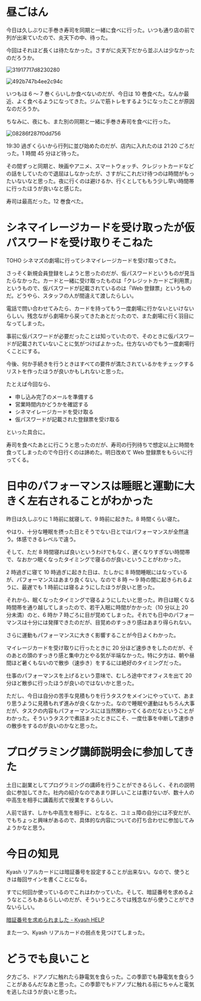 # 昼ごはん
今日は久しぶりに手巻き寿司を同期と一緒に食べに行った。いつも通り店の前で列が出来ていたので、炎天下の中、待った。

今回はそれほど長くは待たなかった。さすがに炎天下だから並ぶ人は少なかったのだろうか。

![31917717d8230280](https://noraworld.github.io/box-bulbasaur/2019/08/31917717d8230280.jpg)

![492b747b4ee2c94c](https://noraworld.github.io/box-bulbasaur/2019/08/492b747b4ee2c94c.jpg)

いつもは 6 〜 7 巻くらいしか食べないのだが、今日は 10 巻食べた。なんか最近、よく食べるようになってきた。ジムで筋トレをするようになったことが原因なのだろうか。

ちなみに、夜にも、また別の同期と一緒に手巻き寿司を食べに行った。

![08286f287f0dd756](https://noraworld.github.io/box-bulbasaur/2019/08/08286f287f0dd756.jpg)

19:30 過ぎくらいから行列に並び始めたのだが、店内に入れたのは 21:20 ごろだった。1 時間 45 分ほど待った。

その間ずっと同期と、映画やアニメ、スマートウォッチ、クレジットカードなどの話をしていたので退屈はしなかったが、さすがにこれだけ待つのは時間がもったいないなと思った。夜に行くのは避けるか、行くとしてももう少し早い時間帯に行ったほうが良いなと感じた。

寿司は最高だった。12 巻食べた。

# シネマイレージカードを受け取ったが仮パスワードを受け取りそこねた
TOHO シネマズの劇場に行ってシネマイレージカードを受け取ってきた。

さっそく新規会員登録をしようと思ったのだが、仮パスワードというものが見当たらなかった。カードと一緒に受け取ったものは「クレジットカードご利用票」というもので、仮パスワードが記載されているのは「Web 登録票」というものだ。どうやら、スタッフの人が間違えて渡したらしい。

電話で問い合わせてみたら、カードを持ってもう一度劇場に行かないといけないらしい。残念ながら劇場から戻ってきたあとだったので、また劇場に行く羽目になってしまった。

事前に仮パスワードが必要だったことは知っていたので、そのときに仮パスワードが記載されていないことに気がつけばよかった。仕方ないのでもう一度劇場行くことにする。

今後、何か手続きを行うときはすべての要件が満たされているかをチェックするリストを作ったほうが良いかもしれないと思った。

たとえば今回なら、

- 申し込み完了のメールを準備する
- 営業時間内かどうかを確認する
- シネマイレージカードを受け取る
- 仮パスワードが記載された登録票を受け取る

といった具合に。

寿司を食べたあとに行こうと思ったのだが、寿司の行列待ちで想定以上に時間を食ってしまったので今日行くのは諦めた。明日改めて Web 登録票をもらいに行ってくる。

# 日中のパフォーマンスは睡眠と運動に大きく左右されることがわかった
昨日は久しぶりに 1 時前に就寝して、9 時前に起きた。8 時間くらい寝た。

やはり、十分な睡眠を摂った日とそうでない日とではパフォーマンスが全然違う。体感できるレベルで違う。

そして、ただ 8 時間寝れば良いというわけでもなく、遅くなりすぎない時間帯で、なおかつ眠くなったタイミングで寝るのが良いということがわかった。

2 時過ぎに寝て 10 時過ぎに起きた日は、たしかに 8 時間睡眠にはなっているが、パフォーマンスはあまり良くない。なので 8 時 〜 9 時の間に起きられるように、最遅でも 1 時前には寝るようにしたほうが良いと思った。

それから、眠くなったタイミングで寝るようにしたいと思った。昨日は眠くなる時間帯を通り越してしまったので、若干入眠に時間がかかった（10 分以上 20 分未満）のと、6 時か 7 時ごろに目が覚めてしまった。それでも日中のパフォーマンスは十分には発揮できたのだが、目覚めのすっきり感はあまり得られない。

さらに運動もパフォーマンスに大きく影響することが今日よくわかった。

マイレージカードを受け取りに行ったときに 20 分ほど速歩きをしたのだが、そのあとの頭のすっきり感と集中力とやる気が半端なかった。特に夕方は、朝や昼間ほど暑くもないので散歩（速歩き）をするには絶好のタイミングだった。

仕事のパフォーマンスを上げるという意味で、むしろ途中でオフィスを出て 20 分ほど散歩に行ったほうが良いのではないかと思った。

ただし、今日は自分の苦手な見積もりを行うタスクをメインにやっていて、あまり思うように見積もれず進みが良くなかった。なので睡眠や運動はもちろん大事だが、タスクの内容もパフォーマンスには当然関わってくるのだなということがわかった。そういうタスクで煮詰まったときにこそ、一度仕事を中断して速歩きの散歩をするのが良いのかなと思った。

# プログラミング講師説明会に参加してきた
土日に副業としてプログラミングの講師を行うことができるらしく、それの説明会に参加してきた。社内の紹介なのであまり詳しいことは書けないが、数十人の中高生を相手に講義形式で授業をするらしい。

人前で話す、しかも中高生を相手に、となると、コミュ障の自分には不安だが、でもちょっと興味があるので、具体的な内容についての打ち合わせに参加してみようかなと思う。

# 今日の知見
Kyash リアルカードには暗証番号を設定することが出来ない。なので、使うときは毎回サインを書くことになる。

すでに何回か使っているのでこれはわかっていた。そして、暗証番号を求めるようなところもあるらしいのだが、そういうところでは残念ながら使うことができないらしい。

[暗証番号を求められました - Kyash HELP](https://support.kyash.co/hc/ja/articles/360011041172-%E6%9A%97%E8%A8%BC%E7%95%AA%E5%8F%B7%E3%82%92%E6%B1%82%E3%82%81%E3%82%89%E3%82%8C%E3%81%BE%E3%81%97%E3%81%9F)

また一つ、Kyash リアルカードの弱点を見つけてしまった。

# どうでも良いこと
夕方ごろ、ドアノブに触れたら静電気を食らった。この季節でも静電気を食らうことがあるんだなあと思った。この季節でもドアノブに触れる前にちゃんと電気を逃したほうが良いと思った。
